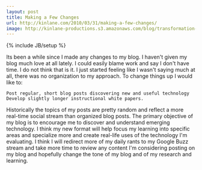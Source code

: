 ```yaml
---
layout: post
title: Making a Few Changes
url: http://kinlane.com/2010/03/31/making-a-few-changes/
image: http://kinlane-productions.s3.amazonaws.com/blog/transformation-and-change.png
---
```

{% include JB/setup %}
Its been a while since I made any changes to my blog. I haven't given my blog much love at all lately.
I could easily blame work and say I don't have time. I do not think that is it.
I just started feeling like I wasn't saying much at all, there was no organization to my approach.
To change things up I would like to:

	Post regular, short blog posts discovering new and useful technology
	Develop slightly longer instructional white papers.

Historically the topics of my posts are pretty random and reflect a more real-time social stream than organized blog posts.
The primary objective of my blog is to encourage me to discover and understand emerging technology. I think my new format will help focus my learning into specific areas and specialize more and create real-life uses of the technology I'm evaluating.
I think I will redirect more of my daily rants to my Google Buzz stream and take more time to review any content I'm considering posting on my blog and hopefully change the tone of my blog and of my research and learning.